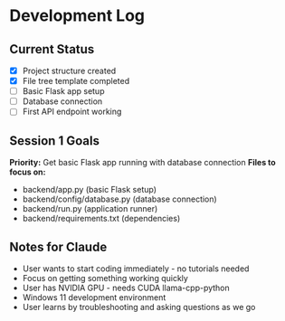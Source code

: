 # Development Log

## Current Status
- [x] Project structure created
- [x] File tree template completed
- [ ] Basic Flask app setup
- [ ] Database connection
- [ ] First API endpoint working

## Session 1 Goals
**Priority:** Get basic Flask app running with database connection
**Files to focus on:** 
- backend/app.py (basic Flask setup)
- backend/config/database.py (database connection)
- backend/run.py (application runner)
- backend/requirements.txt (dependencies)

## Notes for Claude
- User wants to start coding immediately - no tutorials needed
- Focus on getting something working quickly
- User has NVIDIA GPU - needs CUDA llama-cpp-python
- Windows 11 development environment
- User learns by troubleshooting and asking questions as we go